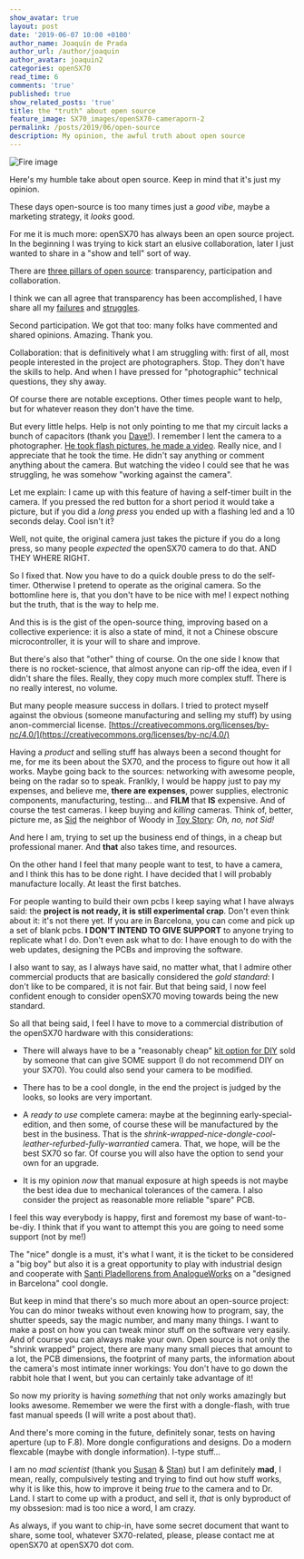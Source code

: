 ```yaml
---
show_avatar: true
layout: post
date: '2019-06-07 10:00 +0100'
author_name: Joaquín de Prada
author_url: /author/joaquin
author_avatar: joaquin2
categories: openSX70
read_time: 6
comments: 'true'
published: true
show_related_posts: 'true'
title: the "truth" about open source
feature_image: SX70_images/openSX70-cameraporn-2
permalink: /posts/2019/06/open-source
description: My opinion, the awful truth about open source
---
```


![Fire image]({{site.url}}/{{site.baseurl}}img/2019/06/PCB-led-location.jpg)

Here's my humble take about open source. Keep in mind that it's just my opinion.

These days open-source is too many times just a *good vibe*, maybe a marketing strategy, it *looks* good.

For me it is much more: openSX70 has always been an open source project. In the beginning I was trying to kick start an elusive collaboration, later I just wanted to share in a "show and tell" sort of way.

There are [three pillars of open source](https://opensource.com/principles): transparency, participation and collaboration.

I think we can all agree that transparency has been accomplished, I have share all my [failures](https://opensx70.com/posts/2018/09/post-mortem) and [struggles](https://opensx70.com/posts/2018/09/lightmeter-struggle).

Second participation. We got that too: many folks have commented and shared opinions. Amazing. Thank you.

Collaboration: that is definitively what I am struggling with: first of all, most people interested in the project are photographers. Stop. They don't have the skills to help. And when I have pressed for "photographic" technical questions, they shy away. 

Of course there are notable exceptions. Other times people want to help, but for whatever reason they don't have the time.

But every little helps. Help is not only pointing to me that my circuit lacks a bunch of capacitors (thank you [Dave!](https://www.instagram.com/davethewalker80/)). 
I remember I lent the camera to a photographer. [He took flash pictures, he made a video](https://opensx70.com/posts/2019/02/thomaszamolo). Really nice, and I appreciate that he took the time. He didn't say anything or comment anything about the camera. But watching the video I could see that he was struggling, he was somehow "working against the camera".

Let me explain: I came up with this feature of having a self-timer built in the camera. If you pressed the red button for a short period it would take a picture, but if you did a *long press* you ended up with a flashing led and a 10 seconds delay. Cool isn't it?

Well, not quite, the original camera just takes the picture if you do a long press, so many people *expected* the openSX70 camera to do that. AND THEY WHERE RIGHT.

So I fixed that. Now you have to do a quick double press to do the self-timer. Otherwise I pretend to operate as the original camera.
So the bottomline here is, that you don't have to be nice with me! I expect nothing but the truth, that is the way to help me.

And this is is the gist of the open-source thing, improving based on a collective experience: it is also a state of mind, it not a Chinese obscure microcontroller, it is your will to share and improve.

But there's also that "other" thing of course. On the one side I know that there is no rocket-science, that almost anyone can rip-off the idea, even if I didn't share the files. Really, they copy much more complex stuff. There is no really interest, no volume.

But many people measure success in dollars. I tried to protect myself against the obvious (someone manufacturing and selling my stuff) by using anon-commercial license. [https://creativecommons.org/licenses/by-nc/4.0/](https://creativecommons.org/licenses/by-nc/4.0/)

Having a *product* and selling stuff has always been a second thought for me, for me its been about the SX70, and the process to figure out how it all works. Maybe going back to the sources: networking with awesome people, being on the radar so to speak.
Franlkly, I would be happy just to pay my expenses, and believe me, **there are expenses**, power supplies, electronic components, manufacturing, testing... and **FILM** that **IS** expensive. And of course the test cameras. 
I keep buying and *killing* cameras. Think of, better, picture me, as [Sid](https://pixar.fandom.com/wiki/Sid_Phillips) the neighbor of Woody in [Toy Story](https://en.wikipedia.org/wiki/Toy_Story): *Oh, no, not Sid!*

And here I am, trying to set up the business end of things, in a cheap but professional maner. And **that** also takes time, and resources.

On the other hand I feel that many people want to test, to have a camera, and I think this has to be done right. I have decided that I will probably manufacture locally. At least the first batches.

For people wanting to build their own pcbs I keep saying what I have always said: the **project is not ready, it is still experimental crap**. Don't even think about it: it's not there yet.
If you are in Barcelona, you can come and pick up a set of blank pcbs. **I DON'T INTEND TO GIVE SUPPORT** to anyone trying to replicate what I do. 
Don't even ask what to do: I have enough to do with the web updates, designing the PCBs and improving the software.

I also want to say, as I always have said, no matter what, that I admire other commercial products that are basically considered the *gold standard*: I don't like to be compared, it is not fair. 
But that being said, I now feel confident enough to consider openSX70 moving towards being the new standard.

So all that being said, I feel I have to move to a commercial distribution of the openSX70 hardware with this considerations:

- There will always have to be a "reasonably cheap" [kit option for DIY](https://www.youtube.com/watch?v=3Fl2U9cJ5ew) sold by someone that can give SOME support (I do not recommend DIY on your SX70). You could also send your camera to be modified.

- There has to be a cool dongle, in the end the project is judged by the looks, so looks are very important.

- A *ready to use* complete camera: maybe at the beginning early-special-edition, and then some, of course these will be manufactured by the best in the business. That is the *shrink-wrapped-nice-dongle-cool-leather-refurbed-fully-warrantied* camera. That, we hope, will be the best SX70 so far. Of course you will also have the option to send your own for an upgrade.

- It is my opinion *now* that manual exposure at high speeds is not maybe the best idea due to mechanical tolerances of the camera. I also consider the project as reasonable more reliable "spare" PCB.
 
 I feel this way everybody is happy, first and foremost my base of want-to-be-diy. I think that if you want to attempt this you are going to need some support (not by me!) 
 
 The "nice" dongle is a must, it's what I want, it is the ticket to be considered a "big boy" but also it is a great opportunity to play with industrial design and cooperate with [Santi Pladellorens from AnalogueWorks](https://analogueworks.wixsite.com/analogueworks) on a "designed in Barcelona" cool dongle.
 
 But keep in mind that there's so much more about an open-source project: 
 You can do minor tweaks without even knowing how to program, say, the shutter speeds, say the magic number, and many many things. 
 I want to make a post on how you can tweak minor stuff on the software very easily. And of course you can always make your own.
 Open source is not only the "shrink wrapped" project, there are many many small pieces that amount to a lot, the PCB dimensions, the footprint of many parts, the information about the camera's most intimate inner workings:
 You don't have to go down the rabbit hole that I went, but you can certainly take advantage of it!
 
 So now my priority is having *something* that not only works amazingly but looks awesome. Remember we were the first with a dongle-flash, with true fast manual speeds (I will write a post about that).
 
 And there's more coming in the future, definitely sonar, tests on having aperture (up to F.8). More dongle configurations and designs. Do a modern flexcable (maybe with dongle information). I-type stuff...
 
I am no *mad scientist* (thank you [Susan](https://www.instagram.com/themillineryguild/) & [Stan](https://www.instagram.com/stankieffer/)) but I am definitely **mad**, I mean, really, compulsively testing and trying to find out how stuff works, why it is like this, how to improve it being *true* to the camera and to Dr. Land.
I start to come up with a product, and sell it, *that* is only byproduct of my obssesion: mad is too nice a word, I am crazy.

 As always, if you want to chip-in, have some secret document that want to share, some tool, whatever SX70-related, please, please contact me at openSX70 at openSX70 dot com.

